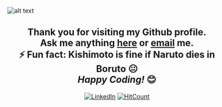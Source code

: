 ![alt text](./assets/banner.gif)

<!--### Hi there 👋-->

<!--
**KarthikKarhem/KarthikKarhem** is a ✨ _special_ ✨ repository because its `README.md` (this file) appears on your GitHub profile.

Here are some ideas to get you started:

- 🔭 I’m currently working on ...
- 🌱 I’m currently learning ...
- 👯 I’m looking to collaborate on ...
- 🤔 I’m looking for help with ...
- 💬 Ask me about ...
- 📫 How to reach me: ...
- 😄 Pronouns: ...
- ⚡ Fun fact: ...
-->

<div align="center">

Thank you for visiting my Github profile. <br>
Ask me anything <a href="https://github.com/KarthikKarhem/KarthikKarhem/issues/new"><b>here</b></a>
or <a href="mailto:mailkarhem@gmail.com"><b>email</b></a> me. <br>
⚡ Fun fact: Kishimoto is fine if Naruto dies in Boruto 😐 <br>
<i>Happy Coding!</i> 😊
---
<a href="https://www.linkedin.com/in/karthik-karhem/" target="_blank"><img src="https://img.shields.io/badge/LinkedIn-%230077B5.svg?&style=flat-square&logo=linkedin&logoColor=white" alt="LinkedIn"></a>
[![HitCount](http://hits.dwyl.com/KarthikKarhem/KarthikKarhem/KarthikKarhem.svg)](http://hits.dwyl.com/KarthikKarhem/KarthikKarhem/KarthikKarhem)

</div>
